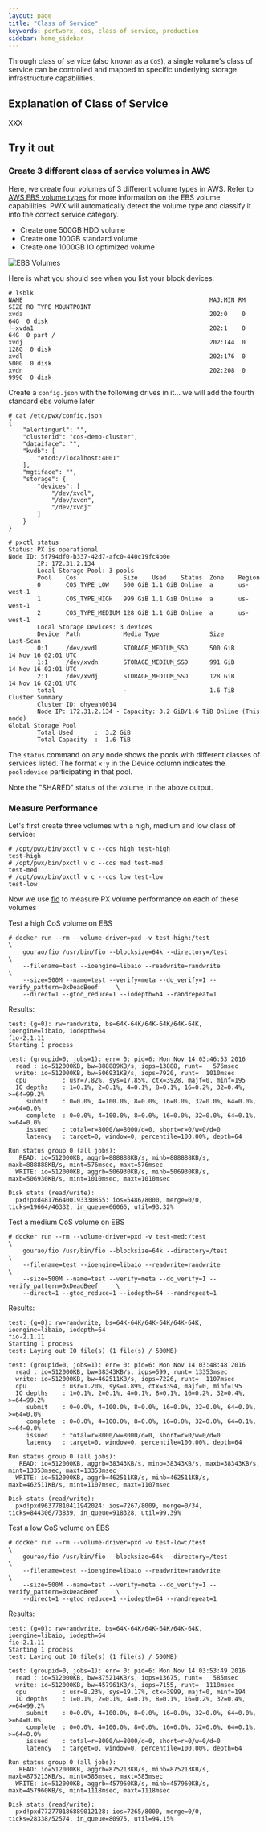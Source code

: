 ```yaml
---
layout: page
title: "Class of Service"
keywords: portworx, cos, class of service, production
sidebar: home_sidebar
---
```

Through class of service (also known as a `CoS`), a single volume's class of service can be controlled and mapped to specific underlying storage infrastructure capabilities.

## Explanation of Class of Service
XXX

## Try it out

### Create 3 different class of service volumes in AWS
Here, we create four volumes of 3 different volume types in AWS.  Refer to [AWS EBS volume types](http://docs.aws.amazon.com/AWSEC2/latest/UserGuide/EBSVolumeTypes.html) for more information on the EBS volume capabilities.  PWX will automatically detect the volume type and classify it into the correct service category.

* Create one 500GB HDD volume
* Create one 100GB standard volume
* Create one 1000GB IO optimized volume

![EBS Volumes](images/cos.png)

Here is what you should see when you list your block devices:

```
# lsblk
NAME                                                    MAJ:MIN RM  SIZE RO TYPE MOUNTPOINT
xvda                                                    202:0    0   64G  0 disk
└─xvda1                                                 202:1    0   64G  0 part /
xvdj                                                    202:144  0  128G  0 disk
xvdl                                                    202:176  0  500G  0 disk
xvdn                                                    202:208  0  999G  0 disk
```

Create a `config.json` with the following drives in it... we will add the fourth standard ebs volume later

```
# cat /etc/pwx/config.json
{
    "alertingurl": "",
    "clusterid": "cos-demo-cluster",
    "dataiface": "",
    "kvdb": [
    	"etcd://localhost:4001"
    ],
    "mgtiface": "",
    "storage": {
        "devices": [
            "/dev/xvdl",
            "/dev/xvdn",
            "/dev/xvdj"
        ]
    }
}
```

```
# pxctl status
Status: PX is operational
Node ID: 5f794df0-b337-42d7-afc0-440c19fc4b0e
        IP: 172.31.2.134
        Local Storage Pool: 3 pools
        Pool    Cos             Size    Used    Status  Zone    Region
        0       COS_TYPE_LOW    500 GiB 1.1 GiB Online  a       us-west-1
        1       COS_TYPE_HIGH   999 GiB 1.1 GiB Online  a       us-west-1
        2       COS_TYPE_MEDIUM 128 GiB 1.1 GiB Online  a       us-west-1
        Local Storage Devices: 3 devices
        Device  Path            Media Type              Size            Last-Scan
        0:1     /dev/xvdl       STORAGE_MEDIUM_SSD      500 GiB         14 Nov 16 02:01 UTC
        1:1     /dev/xvdn       STORAGE_MEDIUM_SSD      991 GiB         14 Nov 16 02:01 UTC
        2:1     /dev/xvdj       STORAGE_MEDIUM_SSD      128 GiB         14 Nov 16 02:01 UTC
        total                   -                       1.6 TiB
Cluster Summary
        Cluster ID: ohyeah0014
        Node IP: 172.31.2.134 - Capacity: 3.2 GiB/1.6 TiB Online (This node)
Global Storage Pool
        Total Used      :  3.2 GiB
        Total Capacity  :  1.6 TiB
```

The `status` command on any node shows the pools with different classes of services listed.  The format `x:y` in the Device column indicates the `pool:device` participating in that pool.

Note the "SHARED" status of the volume, in the above output.


### Measure Performance
Let's first create three volumes with a high, medium and low class of service:

```
# /opt/pwx/bin/pxctl v c --cos high test-high
test-high
# /opt/pwx/bin/pxctl v c --cos med test-med
test-med
# /opt/pwx/bin/pxctl v c --cos low test-low
test-low
```

Now we use [fio](https://github.com/axboe/fio) to measure PX volume performance on each of these volumes

Test a high CoS volume on EBS

```
# docker run --rm --volume-driver=pxd -v test-high:/test                                \
    gourao/fio /usr/bin/fio --blocksize=64k --directory=/test                           \
    --filename=test --ioengine=libaio --readwrite=randwrite                             \
    --size=500M --name=test --verify=meta --do_verify=1 --verify_pattern=0xDeadBeef     \
    --direct=1 --gtod_reduce=1 --iodepth=64 --randrepeat=1
```

Results:
```
test: (g=0): rw=randwrite, bs=64K-64K/64K-64K/64K-64K, ioengine=libaio, iodepth=64
fio-2.1.11
Starting 1 process

test: (groupid=0, jobs=1): err= 0: pid=6: Mon Nov 14 03:46:53 2016
  read : io=512000KB, bw=888889KB/s, iops=13888, runt=   576msec
  write: io=512000KB, bw=506931KB/s, iops=7920, runt=  1010msec
  cpu          : usr=7.82%, sys=17.85%, ctx=3928, majf=0, minf=195
  IO depths    : 1=0.1%, 2=0.1%, 4=0.1%, 8=0.1%, 16=0.2%, 32=0.4%, >=64=99.2%
     submit    : 0=0.0%, 4=100.0%, 8=0.0%, 16=0.0%, 32=0.0%, 64=0.0%, >=64=0.0%
     complete  : 0=0.0%, 4=100.0%, 8=0.0%, 16=0.0%, 32=0.0%, 64=0.1%, >=64=0.0%
     issued    : total=r=8000/w=8000/d=0, short=r=0/w=0/d=0
     latency   : target=0, window=0, percentile=100.00%, depth=64

Run status group 0 (all jobs):
   READ: io=512000KB, aggrb=888888KB/s, minb=888888KB/s, maxb=888888KB/s, mint=576msec, maxt=576msec
  WRITE: io=512000KB, aggrb=506930KB/s, minb=506930KB/s, maxb=506930KB/s, mint=1010msec, maxt=1010msec

Disk stats (read/write):
  pxd!pxd481766400193330855: ios=5486/8000, merge=0/0, ticks=19664/46332, in_queue=66066, util=93.32%
```

Test a medium CoS volume on EBS

```
# docker run --rm --volume-driver=pxd -v test-med:/test                                 \
    gourao/fio /usr/bin/fio --blocksize=64k --directory=/test                           \
    --filename=test --ioengine=libaio --readwrite=randwrite                             \
    --size=500M --name=test --verify=meta --do_verify=1 --verify_pattern=0xDeadBeef     \
    --direct=1 --gtod_reduce=1 --iodepth=64 --randrepeat=1
```

Results:
```
test: (g=0): rw=randwrite, bs=64K-64K/64K-64K/64K-64K, ioengine=libaio, iodepth=64
fio-2.1.11
Starting 1 process
test: Laying out IO file(s) (1 file(s) / 500MB)

test: (groupid=0, jobs=1): err= 0: pid=6: Mon Nov 14 03:48:48 2016
  read : io=512000KB, bw=38343KB/s, iops=599, runt= 13353msec
  write: io=512000KB, bw=462511KB/s, iops=7226, runt=  1107msec
  cpu          : usr=1.20%, sys=1.89%, ctx=3394, majf=0, minf=195
  IO depths    : 1=0.1%, 2=0.1%, 4=0.1%, 8=0.1%, 16=0.2%, 32=0.4%, >=64=99.2%
     submit    : 0=0.0%, 4=100.0%, 8=0.0%, 16=0.0%, 32=0.0%, 64=0.0%, >=64=0.0%
     complete  : 0=0.0%, 4=100.0%, 8=0.0%, 16=0.0%, 32=0.0%, 64=0.1%, >=64=0.0%
     issued    : total=r=8000/w=8000/d=0, short=r=0/w=0/d=0
     latency   : target=0, window=0, percentile=100.00%, depth=64

Run status group 0 (all jobs):
   READ: io=512000KB, aggrb=38343KB/s, minb=38343KB/s, maxb=38343KB/s, mint=13353msec, maxt=13353msec
  WRITE: io=512000KB, aggrb=462511KB/s, minb=462511KB/s, maxb=462511KB/s, mint=1107msec, maxt=1107msec

Disk stats (read/write):
  pxd!pxd96377810411942024: ios=7267/8009, merge=0/34, ticks=844306/73839, in_queue=918328, util=99.39%
```

Test a low CoS volume on EBS

```
# docker run --rm --volume-driver=pxd -v test-low:/test                                 \
    gourao/fio /usr/bin/fio --blocksize=64k --directory=/test                           \
    --filename=test --ioengine=libaio --readwrite=randwrite                             \
    --size=500M --name=test --verify=meta --do_verify=1 --verify_pattern=0xDeadBeef     \
    --direct=1 --gtod_reduce=1 --iodepth=64 --randrepeat=1
```

Results:
```
test: (g=0): rw=randwrite, bs=64K-64K/64K-64K/64K-64K, ioengine=libaio, iodepth=64
fio-2.1.11
Starting 1 process
test: Laying out IO file(s) (1 file(s) / 500MB)

test: (groupid=0, jobs=1): err= 0: pid=6: Mon Nov 14 03:53:49 2016
  read : io=512000KB, bw=875214KB/s, iops=13675, runt=   585msec
  write: io=512000KB, bw=457961KB/s, iops=7155, runt=  1118msec
  cpu          : usr=8.23%, sys=19.17%, ctx=3999, majf=0, minf=194
  IO depths    : 1=0.1%, 2=0.1%, 4=0.1%, 8=0.1%, 16=0.2%, 32=0.4%, >=64=99.2%
     submit    : 0=0.0%, 4=100.0%, 8=0.0%, 16=0.0%, 32=0.0%, 64=0.0%, >=64=0.0%
     complete  : 0=0.0%, 4=100.0%, 8=0.0%, 16=0.0%, 32=0.0%, 64=0.1%, >=64=0.0%
     issued    : total=r=8000/w=8000/d=0, short=r=0/w=0/d=0
     latency   : target=0, window=0, percentile=100.00%, depth=64

Run status group 0 (all jobs):
   READ: io=512000KB, aggrb=875213KB/s, minb=875213KB/s, maxb=875213KB/s, mint=585msec, maxt=585msec
  WRITE: io=512000KB, aggrb=457960KB/s, minb=457960KB/s, maxb=457960KB/s, mint=1118msec, maxt=1118msec

Disk stats (read/write):
  pxd!pxd772770186889012128: ios=7265/8000, merge=0/0, ticks=28338/52574, in_queue=80975, util=94.15%
```
